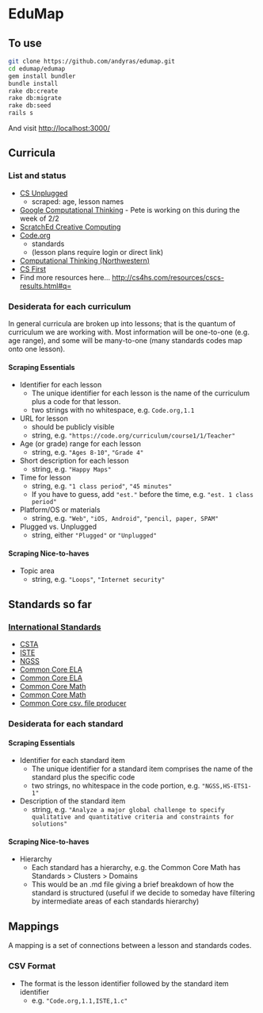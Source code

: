 # EduMap

## To use

```sh
git clone https://github.com/andyras/edumap.git
cd edumap/edumap
gem install bundler
bundle install
rake db:create
rake db:migrate
rake db:seed
rails s
```

And visit <http://localhost:3000/>

## Curricula

### List and status
- [CS Unplugged](csunplugged.org)
  - scraped: age, lesson names
- [Google Computational Thinking](https://www.google.com/edu/resources/programs/exploring-computational-thinking/index.html#!ct-materials) - Pete is working on this during the week of 2/2
- [ScratchEd Creative Computing](http://scratched.gse.harvard.edu/guide/download.html)
- [Code.org](https://studio.code.org)
  - standards
  - (lesson plans require login or direct link)
- [Computational Thinking (Northwestern)](http://ct-stem.northwestern.edu/lesson-plans/)
- [CS First](http://www.cs-first.com/)
- Find more resources here...  http://cs4hs.com/resources/cscs-results.html#q=

### Desiderata for each curriculum
In general curricula are broken up into lessons; that is the quantum of curriculum we are working with. Most information will be one-to-one (e.g. age range), and some will be many-to-one (many standards codes map onto one lesson).

#### Scraping Essentials
- Identifier for each lesson
  - The unique identifier for each lesson is the name of the curriculum plus a code for that lesson.
  - two strings with no whitespace, e.g. `Code.org,1.1`
- URL for lesson
  - should be publicly visible
  - string, e.g. `"https://code.org/curriculum/course1/1/Teacher"`
- Age (or grade) range for each lesson
  - string, e.g. `"Ages 8-10"`, `"Grade 4"`
- Short description for each lesson
  - string, e.g. `"Happy Maps"`
- Time for lesson
  - string, e.g. `"1 class period"`, `"45 minutes"`
  - If you have to guess, add `"est."` before the time, e.g. `"est. 1 class period"`
- Platform/OS or materials
  - string, e.g. `"Web"`, `"iOS, Android"`,  `"pencil, paper, SPAM"`
- Plugged vs. Unplugged
  - string, either `"Plugged"` or `"Unplugged"`

#### Scraping Nice-to-haves
- Topic area
  - string, e.g. `"Loops"`, `"Internet security"`

## Standards so far
### [International Standards](https://docs.google.com/spreadsheets/d/1SE7hGK5CkOlAf6oEnqk0DPr8OOSdyGZmRnROhr0XHys/edit#gid=218360034)
- [CSTA](http://csta.acm.org/Curriculum/sub/CurrFiles/CSTA_K-12_CSS.pdf)
- [ISTE](http://www.iste.org/standards/iste-standards/standards-for-students)
- [NGSS](http://www.nextgenscience.org/search-performance-expectations)
- [Common Core ELA](http://www.corestandards.org/wp-content/uploads/ELA_Standards1.pdf)
- [Common Core ELA](http://www.corestandards.org/ELA-Literacy/)
- [Common Core Math](http://www.corestandards.org/wp-content/uploads/Math_Standards1.pdf)
- [Common Core Math](http://www.corestandards.org/Math/)
- [Common Core csv. file producer](http://www.ode.state.or.us/teachlearn/real/standards/)

### Desiderata for each standard

#### Scraping Essentials
- Identifier for each standard item
  - The unique identifier for a standard item comprises the name of the standard plus the specific code
  - two strings, no whitespace in the code portion, e.g. `"NGSS,HS-ETS1-1"`
- Description of the standard item
  - string, e.g. `"Analyze a major global challenge to specify qualitative and quantitative criteria and constraints for solutions"`

#### Scraping Nice-to-haves
- Hierarchy
  - Each standard has a hierarchy, e.g. the Common Core Math has Standards > Clusters > Domains
  - This would be an .md file giving a brief breakdown of how the standard is structured (useful if we decide to someday have filtering by intermediate areas of each standards hierarchy)

## Mappings
A mapping is a set of connections between a lesson and standards codes.

### CSV Format
- The format is the lesson identifier followed by the standard item identifier
  - e.g. `"Code.org,1.1,ISTE,1.c"`
